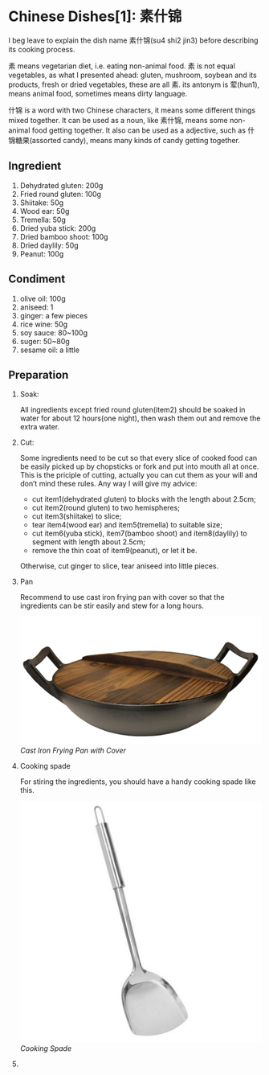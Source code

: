 # Chinese Dishes[1]: 素什锦

I beg leave to explain the dish name 素什锦(su4 shi2 jin3) before describing its cooking process. 



素 means vegetarian diet, i.e. eating non-animal food. 素 is not equal vegetables, as what I presented ahead: gluten, mushroom, soybean and its products, fresh or dried vegetables, these are all 素. its antonym is 荤(hun1), means animal food, sometimes means dirty language.    



什锦 is a word with two Chinese characters, it means some different things mixed together. It can be used as a noun, like 素什锦, means some non-animal food getting together. It also can be used as a adjective, such as 什锦糖果(assorted candy), means many kinds of candy getting together.

##  Ingredient

1. Dehydrated gluten: 200g
2. Fried round gluten: 100g
3. Shiitake: 50g
4. Wood ear: 50g
5. Tremella: 50g
6. Dried yuba stick: 200g
7. Dried bamboo shoot: 100g
8. Dried daylily: 50g
9. Peanut: 100g

## Condiment

1. olive oil: 100g
2. aniseed: 1 
3. ginger: a few pieces
4. rice wine: 50g
5. soy sauce: 80~100g
6. suger: 50~80g
7. sesame oil: a little

## Preparation

1. Soak: 

   All ingredients except fried round gluten(item2) should be soaked in water for about 12 hours(one night), then wash them out and remove the extra water.

2. Cut:

   Some ingredients need to be cut so that every slice of cooked food can be easily picked up by chopsticks or fork and put into mouth all at once.  This is the priciple of cutting, actually you can cut them as your will and don’t mind these rules. Any way I will give my advice:

   *  cut item1(dehydrated gluten) to blocks with the length about 2.5cm; 
   * cut item2(round gluten) to two hemispheres;
   * cut item3(shiitake) to slice;
   * tear item4(wood ear) and item5(tremella) to suitable size;
   * cut item6(yuba stick), item7(bamboo shoot) and item8(daylily) to segment with length about 2.5cm;
   * remove the thin coat of item9(peanut), or let it be.

   Otherwise, cut ginger to slice,  tear aniseed into little pieces. 

3. Pan

   Recommend to use cast iron frying pan with cover so that the ingredients can be stir easily and stew for a long hours.

   ![Cast Iron Frying Pan with Cover](pot3.jpg)
   *Cast Iron Frying Pan with Cover*

4. Cooking spade

   For stiring the ingredients, you should have a handy cooking spade like this.

   ![Cooking Spade](pot333.jpg)
   *Cooking Spade*

5. 

